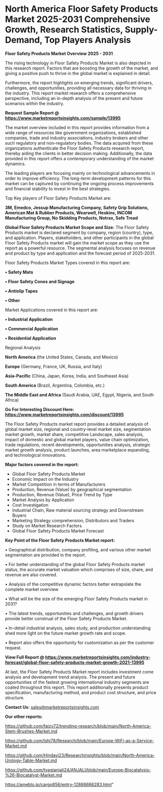 # North America Floor Safety Products Market 2025-2031 Comprehensive Growth, Research Statistics, Supply-Demand,  Top Players Analysis

<Strong> Floor Safety Products Market Overview 2025 - 2031</strong>

The rising technology in Floor Safety Products Market is also depicted in this research report. Factors that are boosting the growth of the market, and giving a positive push to thrive in the global market is explained in detail.

Furthermore, the report highlights on emerging trends, significant drivers, challenges, and opportunities, providing all necessary data for thriving in the industry. This report market research offers a comprehensive perspective, including an in-depth analysis of the present and future scenarios within the industry.

<strong>Request Sample Report @ <a href=https://www.marketreportsinsights.com/sample/13995>https://www.marketreportsinsights.com/sample/13995</a></strong>

The market overview included in this report provides information from a wide range of resources like government organizations, established companies, trade and industry associations, industry brokers and other such regulatory and non-regulatory bodies. The data acquired from these organizations authenticate the Floor Safety Products research report, thereby aiding the clients in better decision making. Additionally, the data provided in this report offers a contemporary understanding of the market dynamics.

The leading players are focusing mainly on technological advancements in order to improve efficiency. The long-term development patterns for this market can be captured by continuing the ongoing process improvements and financial stability to invest in the best strategies.

Top Key players of Floor Safety Products Market are:

<strong>3M, Emedco, Jessup Manufacturing Company, Safety Grip Solutions, American Mat & Rubber Products, Wearwell, Heskins, INCOM Manufacturing Group, No Skidding Products, Notrax, Safe Tread</strong>

<strong><b>Global Floor Safety Products Market Scope and Size:</b></strong>
The Floor Safety Products market is declared segment by company, region (country), type, and application. Players, stakeholders, and other participants in the global Floor Safety Products market will gain the market scope as they use the report as a powerful resource. The segmental analysis focuses on revenue and product by type and application and the forecast period of 2025-2031.

Floor Safety Products Market Types covered in this report are:

<strong>• Safety Mats

• Floor Safety Cones and Signage

• Antislip Tapes

• Other</strong>

Market Applications covered in this report are:

<strong>• Industrial Application

• Commercial Application

• Residential Application</strong> 

Regional Analysis

<strong>North America</strong> (the United States, Canada, and Mexico)

<strong>Europe</strong> (Germany, France, UK, Russia, and Italy)

<strong>Asia-Pacific</strong> (China, Japan, Korea, India, and Southeast Asia)

<strong>South America</strong> (Brazil, Argentina, Colombia, etc.)

<strong>The Middle East and Africa</strong> (Saudi Arabia, UAE, Egypt, Nigeria, and South Africa)

<strong>Go For Interesting Discount Here: <a href=https://www.marketreportsinsights.com/discount/13995>https://www.marketreportsinsights.com/discount/13995</a></strong>

The Floor Safety Products market report provides a detailed analysis of global market size, regional and country-level market size, segmentation market growth, market share, competitive Landscape, sales analysis, impact of domestic and global market players, value chain optimization, trade regulations, recent developments, opportunities analysis, strategic market growth analysis, product launches, area marketplace expanding, and technological innovations.

<strong><b>Major factors covered in the report:</b></strong>
<ul>
  <li>Global Floor Safety Products Market </li>
  <li>Economic Impact on the Industry</li>
  <li>Market Competition in terms of Manufacturers</li>
  <li>Production, Revenue (Value) by geographical segmentation</li>
  <li>Production, Revenue (Value), Price Trend by Type</li>
  <li>Market Analysis by Application</li>
  <li>Cost Investigation</li>
  <li>Industrial Chain, Raw material sourcing strategy and Downstream Buyers</li>
  <li>Marketing Strategy comprehension, Distributors and Traders</li>
  <li>Study on Market Research Factors</li>
  <li>Global Floor Safety Products Market Forecast</li>
</ul>

<strong><b>Key Point of the Floor Safety Products Market report:</b></strong>

• Geographical distribution, company profiling, and various other market segmentation are provided in the report.

• For better understanding of the global Floor Safety Products market status, the accurate market valuation which comprises of size, share, and revenue are also covered.

• Analysis of the competitive dynamic factors better extrapolate the complete market overview

• What will be the size of the emerging Floor Safety Products market in 2031?

• The latest trends, opportunities and challenges, and growth drivers provide better construal of the Floor Safety Products Market.

• In-detail industrial analysis, sales study, and production understanding shed more light on the future market growth rate and scope.

• Report also offers the opportunity for customization as per the customer request.

<strong><b>View Full Report @ <a href=https://www.marketreportsinsights.com/industry-forecast/global-floor-safety-products-market-growth-2021-13995>https://www.marketreportsinsights.com/industry-forecast/global-floor-safety-products-market-growth-2021-13995</a></b></strong>


At last, the Floor Safety Products Market report includes investment come analysis and development trend analysis. The present and future opportunities of the fastest growing international industry segments are coated throughout this report. This report additionally presents product specification, manufacturing method, and product cost structure, and price structure.

<strong>Contact Us:</strong>
sales@marketreportsinsights.com

<strong>Our other reports:</strong>

<a href=https://github.com/faizy72/trending-research/blob/main/North-America-Stem-Brushes-Market.md>https://github.com/faizy72/trending-research/blob/main/North-America-Stem-Brushes-Market.md</a>

<a href=https://github.com/Ishi78/Research/blob/main/Europe-WiFi-as-a-Service-Market.md>https://github.com/Ishi78/Research/blob/main/Europe-WiFi-as-a-Service-Market.md</a>

<a href=https://github.com/Hindavi23/Researchinsights/blob/main/North-America-Urology-Table-Market.md>https://github.com/Hindavi23/Researchinsights/blob/main/North-America-Urology-Table-Market.md</a>

<a href=https://github.com/tyagianjali24/ANJALI/blob/main/Europe-Biocatalysis-%26-Biocatalyst-Market.md>https://github.com/tyagianjali24/ANJALI/blob/main/Europe-Biocatalysis-%26-Biocatalyst-Market.md</a>

<a href=https://ameblo.jp/cargo656/entry-12888686283.html>https://ameblo.jp/cargo656/entry-12888686283.html</a>"

